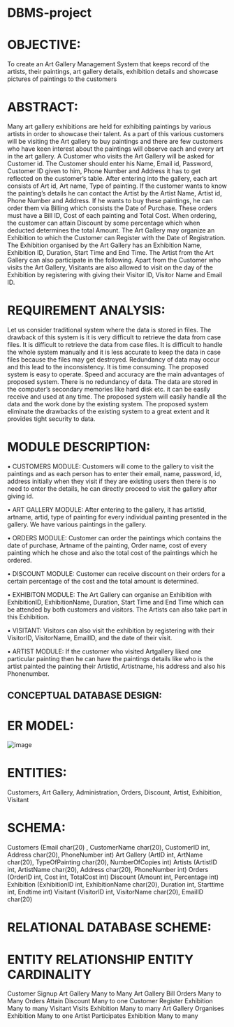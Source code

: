 # DBMS-project
# OBJECTIVE:
To create an Art Gallery Management System that keeps record of the artists, their paintings, art gallery details, exhibition details and showcase pictures of paintings to the customers

# ABSTRACT: 
Many art gallery exhibitions are held for exhibiting paintings by various artists in order to showcase their talent. As a part of this various customers will be visiting the Art gallery to buy paintings and there are few customers who have keen interest about the paintings will observe each and every art in the art gallery.
A Customer who visits the Art Gallery will be asked for Customer id. The Customer should enter his Name, Email id, Password, Customer ID given to him, Phone Number and Address it has to get reflected on the customer’s table. After entering into the gallery, each art consists of Art id, Art name, Type of painting. If the customer wants to know the painting’s details he can contact the Artist by the Artist Name, Artist id, Phone Number and Address. If he wants to buy these paintings, he can order them via Billing which consists the Date of Purchase. These orders must have a Bill ID, Cost of each painting and Total Cost. When ordering, the customer can attain Discount by some percentage which when deducted determines the total Amount. The Art Gallery may organize an Exhibition to which the Customer can Register with the Date of Registration. The Exhibition organised by the Art Gallery has an Exhibition Name, Exhibition ID, Duration, Start Time and End Time. The Artist from the Art Gallery can also participate in the following. Apart from the Customer who visits the Art Gallery, Visitants are also allowed to visit on the day of the Exhibition by registering with giving their Visitor ID, Visitor Name and Email ID.

# REQUIREMENT ANALYSIS:
Let us consider traditional system where the data is stored in files. The drawback of this system is it is very difficult to retrieve the data from case files. It is difficult to retrieve the data from case files. It is difficult to handle the whole system manually  and it is less accurate to keep the data in case files because the files may get destroyed. Redundancy of data may occur and this lead to the inconsistency. It is time consuming.
   The proposed system is easy to operate. Speed and accuracy are the main advantages of proposed system. There is no redundancy of data. The data are stored in the computer’s secondary memories like hard disk etc. it can be easily receive and used at any time. The proposed system will easily handle all the data and the work done by the existing system. The proposed system eliminate the drawbacks of the existing system to a great extent and it provides tight security to data.

# MODULE DESCRIPTION: 
•	CUSTOMERS MODULE: Customers will come to the gallery to visit the paintings and as each person has to enter their email, name, password, id, address initially when they visit if they are existing users then there is no need to enter the details, he can directly proceed to visit the gallery after giving id.

•	ART GALLERY MODULE: After entering to the gallery, it has artistid, artname, artid, type of painting for every individual painting presented in the gallery. We have various paintings in the gallery.

•	ORDERS MODULE: Customer can order the paintings which contains the date of purchase, Artname of the painting, Order name, cost of every painting which he chose and also the total cost of the paintings which he ordered.

•	DISCOUNT MODULE: Customer can receive discount on their orders for a certain percentage of the cost and the total amount is determined.

•	EXHIBITON MODULE: The Art Gallery can organise an Exhibition with ExhibitionID, ExhibitionName, Duration, Start Time and End Time which can be attended by both customers and visitors. The Artists can also take part in this Exhibition.

•	VISITANT: Visitors can also visit the exhibition by registering with their VisitorID, VisitorName, EmailID, and the date of their visit.

•	ARTIST MODULE: If the customer who visited Artgallery liked one particular painting then he can have the paintings details like who is the artist painted 
the painting their Artistid, Artistname, his address and also his Phonenumber.


## CONCEPTUAL DATABASE DESIGN:

# ER MODEL:
 ![image](https://user-images.githubusercontent.com/71624353/180633359-afc4d338-42c4-4080-b0df-fbd94bc39cd3.png)

 

# ENTITIES: 
Customers, Art Gallery, Administration, Orders, Discount, Artist, Exhibition, Visitant

# SCHEMA: 
Customers (Email char(20) , CustomerName char(20), CustomerID int, Address char(20), PhoneNumber int)
Art Gallery (ArtID int, ArtName char(20), TypeOfPainting char(20), NumberOfCopies int)
Artists (ArtistID int, ArtistName char(20), Address char(20), PhoneNumber int)
Orders (OrderID int, Cost int, TotalCost int)
Discount (Amount int, Percentage int)
Exhibition (ExhibitionID int, ExhibitionName char(20), Duration int, Starttime int, Endtime int)
Visitant (VisitorID int, VisitorName char(20), EmailID char(20)

# RELATIONAL DATABASE SCHEME:
# ENTITY	     RELATIONSHIP  	ENTITY	     CARDINALITY
Customer	   Signup	        Art Gallery	  Many to Many
Art Gallery	 Bill	          Orders	      Many to Many
Orders	     Attain	        Discount	    Many to one
Customer	   Register	      Exhibition	  Many to many
Visitant	   Visits	        Exhibition	  Many to many
Art Gallery	 Organises	    Exhibition	  Many to one
Artist	     Participates	  Exhibition	  Many to many








